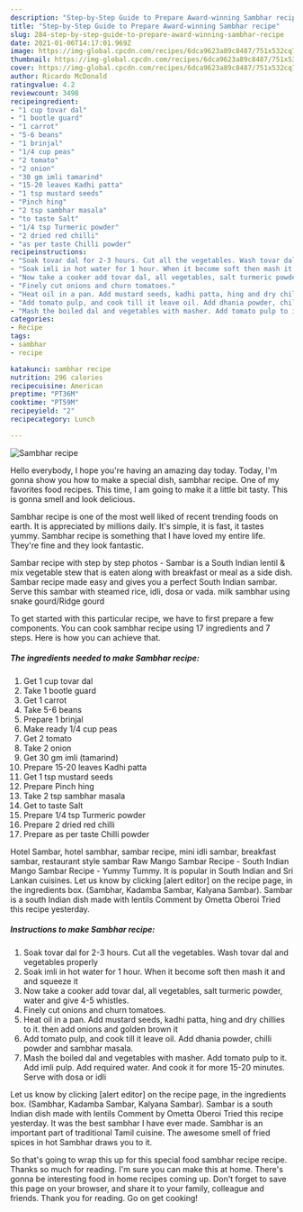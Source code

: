 ```yaml
---
description: "Step-by-Step Guide to Prepare Award-winning Sambhar recipe"
title: "Step-by-Step Guide to Prepare Award-winning Sambhar recipe"
slug: 284-step-by-step-guide-to-prepare-award-winning-sambhar-recipe
date: 2021-01-06T14:17:01.969Z
image: https://img-global.cpcdn.com/recipes/6dca9623a89c8487/751x532cq70/sambhar-recipe-recipe-main-photo.jpg
thumbnail: https://img-global.cpcdn.com/recipes/6dca9623a89c8487/751x532cq70/sambhar-recipe-recipe-main-photo.jpg
cover: https://img-global.cpcdn.com/recipes/6dca9623a89c8487/751x532cq70/sambhar-recipe-recipe-main-photo.jpg
author: Ricardo McDonald
ratingvalue: 4.2
reviewcount: 3498
recipeingredient:
- "1 cup tovar dal"
- "1 bootle guard"
- "1 carrot"
- "5-6 beans"
- "1 brinjal"
- "1/4 cup peas"
- "2 tomato"
- "2 onion"
- "30 gm imli tamarind"
- "15-20 leaves Kadhi patta"
- "1 tsp mustard seeds"
- "Pinch hing"
- "2 tsp sambhar masala"
- "to taste Salt"
- "1/4 tsp Turmeric powder"
- "2 dried red chilli"
- "as per taste Chilli powder"
recipeinstructions:
- "Soak tovar dal for 2-3 hours. Cut all the vegetables. Wash tovar dal and vegetables properly"
- "Soak imli in hot water for 1 hour. When it become soft then mash it and and squeeze it"
- "Now take a cooker add tovar dal, all vegetables, salt turmeric powder, water and give 4-5 whistles."
- "Finely cut onions and churn tomatoes."
- "Heat oil in a pan. Add mustard seeds, kadhi patta, hing and dry chillies to it. then add onions and golden brown it"
- "Add tomato pulp, and cook till it leave oil. Add dhania powder, chilli powder and sambhar masala."
- "Mash the boiled dal and vegetables with masher. Add tomato pulp to it. Add imli pulp. Add required water. And cook it for more 15-20 minutes. Serve with dosa or idli"
categories:
- Recipe
tags:
- sambhar
- recipe

katakunci: sambhar recipe 
nutrition: 296 calories
recipecuisine: American
preptime: "PT36M"
cooktime: "PT59M"
recipeyield: "2"
recipecategory: Lunch

---
```



![Sambhar recipe](https://img-global.cpcdn.com/recipes/6dca9623a89c8487/751x532cq70/sambhar-recipe-recipe-main-photo.jpg)

Hello everybody, I hope you're having an amazing day today. Today, I'm gonna show you how to make a special dish, sambhar recipe. One of my favorites food recipes. This time, I am going to make it a little bit tasty. This is gonna smell and look delicious.

Sambhar recipe is one of the most well liked of recent trending foods on earth. It is appreciated by millions daily. It's simple, it is fast, it tastes yummy. Sambhar recipe is something that I have loved my entire life. They're fine and they look fantastic.

Sambar recipe with step by step photos - Sambar is a South Indian lentil &amp; mix vegetable stew that is eaten along with breakfast or meal as a side dish. Sambar recipe made easy and gives you a perfect South Indian sambar. Serve this sambar with steamed rice, idli, dosa or vada. milk sambhar using snake gourd/Ridge gourd


To get started with this particular recipe, we have to first prepare a few components. You can cook sambhar recipe using 17 ingredients and 7 steps. Here is how you can achieve that.

<!--inarticleads1-->

##### The ingredients needed to make Sambhar recipe:

1. Get 1 cup tovar dal
1. Take 1 bootle guard
1. Get 1 carrot
1. Take 5-6 beans
1. Prepare 1 brinjal
1. Make ready 1/4 cup peas
1. Get 2 tomato
1. Take 2 onion
1. Get 30 gm imli (tamarind)
1. Prepare 15-20 leaves Kadhi patta
1. Get 1 tsp mustard seeds
1. Prepare Pinch hing
1. Take 2 tsp sambhar masala
1. Get to taste Salt
1. Prepare 1/4 tsp Turmeric powder
1. Prepare 2 dried red chilli
1. Prepare as per taste Chilli powder


Hotel Sambar, hotel sambhar, sambar recipe, mini idli sambar, breakfast sambar, restaurant style sambar Raw Mango Sambar Recipe - South Indian Mango Sambar Recipe - Yummy Tummy. It is popular in South Indian and Sri Lankan cuisines. Let us know by clicking [alert editor] on the recipe page, in the ingredients box. (Sambhar, Kadamba Sambar, Kalyana Sambar). Sambar is a south Indian dish made with lentils Comment by Ometta Oberoi Tried this recipe yesterday. 

<!--inarticleads2-->

##### Instructions to make Sambhar recipe:

1. Soak tovar dal for 2-3 hours. Cut all the vegetables. Wash tovar dal and vegetables properly
1. Soak imli in hot water for 1 hour. When it become soft then mash it and and squeeze it
1. Now take a cooker add tovar dal, all vegetables, salt turmeric powder, water and give 4-5 whistles.
1. Finely cut onions and churn tomatoes.
1. Heat oil in a pan. Add mustard seeds, kadhi patta, hing and dry chillies to it. then add onions and golden brown it
1. Add tomato pulp, and cook till it leave oil. Add dhania powder, chilli powder and sambhar masala.
1. Mash the boiled dal and vegetables with masher. Add tomato pulp to it. Add imli pulp. Add required water. And cook it for more 15-20 minutes. Serve with dosa or idli


Let us know by clicking [alert editor] on the recipe page, in the ingredients box. (Sambhar, Kadamba Sambar, Kalyana Sambar). Sambar is a south Indian dish made with lentils Comment by Ometta Oberoi Tried this recipe yesterday. It was the best sambhar I have ever made. Sambhar is an important part of traditional Tamil cuisine. The awesome smell of fried spices in hot Sambhar draws you to it. 

So that's going to wrap this up for this special food sambhar recipe recipe. Thanks so much for reading. I'm sure you can make this at home. There's gonna be interesting food in home recipes coming up. Don't forget to save this page on your browser, and share it to your family, colleague and friends. Thank you for reading. Go on get cooking!
